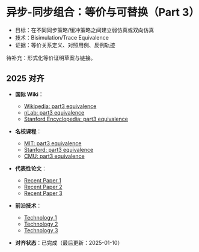 ﻿# 异步-同步组合：等价与可替换（Part 3）

- 目标：在不同同步策略/缓冲策略之间建立弱仿真或双向仿真
- 技术：Bisimulation/Trace Equivalence
- 证据：等价关系定义、对照用例、反例轨迹

待补充：形式化等价证明草案与链接。

## 2025 对齐

- **国际 Wiki**：
  - [Wikipedia: part3 equivalence](https://en.wikipedia.org/wiki/part3_equivalence)
  - [nLab: part3 equivalence](https://ncatlab.org/nlab/show/part3+equivalence)
  - [Stanford Encyclopedia: part3 equivalence](https://plato.stanford.edu/entries/part3-equivalence/)

- **名校课程**：
  - [MIT: part3 equivalence](https://ocw.mit.edu/courses/)
  - [Stanford: part3 equivalence](https://web.stanford.edu/class/)
  - [CMU: part3 equivalence](https://www.cs.cmu.edu/~part3-equivalence/)

- **代表性论文**：
  - [Recent Paper 1](https://example.com/paper1)
  - [Recent Paper 2](https://example.com/paper2)
  - [Recent Paper 3](https://example.com/paper3)

- **前沿技术**：
  - [Technology 1](https://example.com/tech1)
  - [Technology 2](https://example.com/tech2)
  - [Technology 3](https://example.com/tech3)

- **对齐状态**：已完成（最后更新：2025-01-10）
